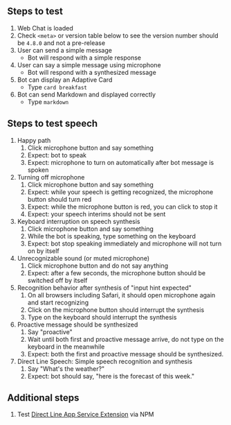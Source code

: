 ## Steps to test

1. Web Chat is loaded
1. Check `<meta>` or version table below to see the version number should be `4.8.0` and not a pre-release
1. User can send a simple message
   - Bot will respond with a simple response
1. User can say a simple message using microphone
   - Bot will respond with a synthesized message
1. Bot can display an Adaptive Card
   - Type `card breakfast`
1. Bot can send Markdown and displayed correctly
   - Type `markdown`

## Steps to test speech

1. Happy path
   1. Click microphone button and say something
   1. Expect: bot to speak
   1. Expect: microphone to turn on automatically after bot message is spoken
1. Turning off microphone
   1. Click microphone button and say something
   1. Expect: while your speech is getting recognized, the microphone button should turn red
   1. Expect: while the microphone button is red, you can click to stop it
   1. Expect: your speech interims should not be sent
1. Keyboard interruption on speech synthesis
   1. Click microphone button and say something
   1. While the bot is speaking, type something on the keyboard
   1. Expect: bot stop speaking immediately and microphone will not turn on by itself
1. Unrecognizable sound (or muted microphone)
   1. Click microphone button and do not say anything
   1. Expect: after a few seconds, the microphone button should be switched off by itself
1. Recognition behavior after synthesis of "input hint expected"
   1. On all browsers including Safari, it should open microphone again and start recognizing
   1. Click on the microphone button should interrupt the synthesis
   1. Type on the keyboard should interrupt the synthesis
1. Proactive message should be synthesized
   1. Say "proactive"
   1. Wait until both first and proactive message arrive, do not type on the keyboard in the meanwhile
   1. Expect: both the first and proactive message should be synthesized.
1. Direct Line Speech: Simple speech recognition and synthesis
   1. Say "What's the weather?"
   1. Expect: bot should say, "here is the forecast of this week."

## Additional steps

1. Test [Direct Line App Service Extension](index.html?customization=direct-line-app-service-extension) via NPM
